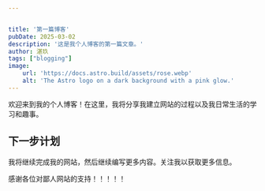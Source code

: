 ```yaml
---


title: '第一篇博客'
pubDate: 2025-03-02
description: '这是我个人博客的第一篇文章。'
author: 湛玖
tags: ["blogging"]
image:
    url: 'https://docs.astro.build/assets/rose.webp'
    alt: 'The Astro logo on a dark background with a pink glow.'
---
```



 欢迎来到我的个人博客！在这里，我将分享我建立网站的过程以及我日常生活的学习和趣事。

 ## 下一步计划

 我将继续完成我的网站，然后继续编写更多内容。关注我以获取更多信息。
 
 感谢各位对鄙人网站的支持！！！！！